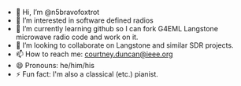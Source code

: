 - 👋 Hi, I’m @n5bravofoxtrot
- 👀 I’m interested in software defined radios
- 🌱 I’m currently learning github so I can fork G4EML Langstone microwave radio code and work on it.
- 💞️ I’m looking to collaborate on Langstone and similar SDR projects.
- 📫 How to reach me:  courtney.duncan@ieee.org
- 😄 Pronouns: he/him/his
- ⚡ Fun fact: I'm also a classical (etc.) pianist.

<!---
n5bravofoxtrot/n5bravofoxtrot is a ✨ special ✨ repository because its `README.md` (this file) appears on your GitHub profile.
You can click the Preview link to take a look at your changes.
--->
